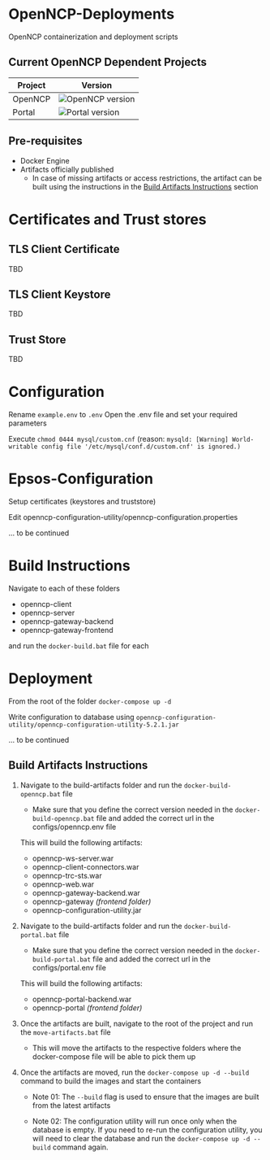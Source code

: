 # OpenNCP-Deployments
OpenNCP containerization and deployment scripts

## Current OpenNCP Dependent Projects

| Project | Version |
| ------- | ------- |
| OpenNCP | ![OpenNCP version](https://img.shields.io/badge/version-7.1.0-blue) |
| Portal  | ![Portal version](https://img.shields.io/badge/version-1.1.0-green) |


## Pre-requisites
- Docker Engine
- Artifacts officially published
  - In case of missing artifacts or access restrictions, the artifact can be built  using the instructions in the [Build Artifacts Instructions](#build-artifacts-instructions) section

# Certificates and Trust stores
## TLS Client Certificate
TBD

## TLS Client Keystore
TBD

## Trust Store
TBD

# Configuration
Rename `example.env` to `.env`
Open the .env file and set your required parameters

Execute `chmod 0444 mysql/custom.cnf`
(reason: `mysqld: [Warning] World-writable config file '/etc/mysql/conf.d/custom.cnf' is ignored.)`

# Epsos-Configuration
Setup certificates (keystores and truststore)

Edit openncp-configuration-utility/openncp-configuration.properties

... to be continued

# Build Instructions
Navigate to each of these folders
- openncp-client
- openncp-server
- openncp-gateway-backend
- openncp-gateway-frontend

and run the `docker-build.bat` file for each

# Deployment
From the root of the folder
`docker-compose up -d`

Write configuration to database using `openncp-configuration-utility/openncp-configuration-utility-5.2.1.jar`

... to be continued


## Build Artifacts Instructions
1. Navigate to the build-artifacts folder and run the `docker-build-openncp.bat` file
   * Make sure that you define the correct version needed in the `docker-build-openncp.bat` file and added the correct url in the configs/openncp.env file

    This will build the following artifacts:
    - openncp-ws-server.war
    - openncp-client-connectors.war
    - openncp-trc-sts.war
    - openncp-web.war
    - openncp-gateway-backend.war
    - openncp-gateway _(frontend folder)_
    - openncp-configuration-utility.jar

2. Navigate to the build-artifacts folder and run the `docker-build-portal.bat` file
   * Make sure that you define the correct version needed in the `docker-build-portal.bat` file and added the correct url in the configs/portal.env file

    This will build the following artifacts:
    - openncp-portal-backend.war
    - openncp-portal _(frontend folder)_

3. Once the artifacts are built, navigate to the root of the project and run the `move-artifacts.bat` file
   * This will move the artifacts to the respective folders where the docker-compose file will be able to pick them up

4. Once the artifacts are moved, run the `docker-compose up -d --build` command to build the images and start the containers

   - Note 01: The `--build` flag is used to ensure that the images are built from the latest artifacts

   - Note 02: The configuration utility will run once only when the database is empty. If you need to re-run the configuration utility, you will need to clear the database and run the `docker-compose up -d --build` command again.
